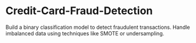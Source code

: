 # Credit-Card-Fraud-Detection
Build a binary classification model to detect fraudulent transactions. Handle imbalanced data using techniques like SMOTE or undersampling.
